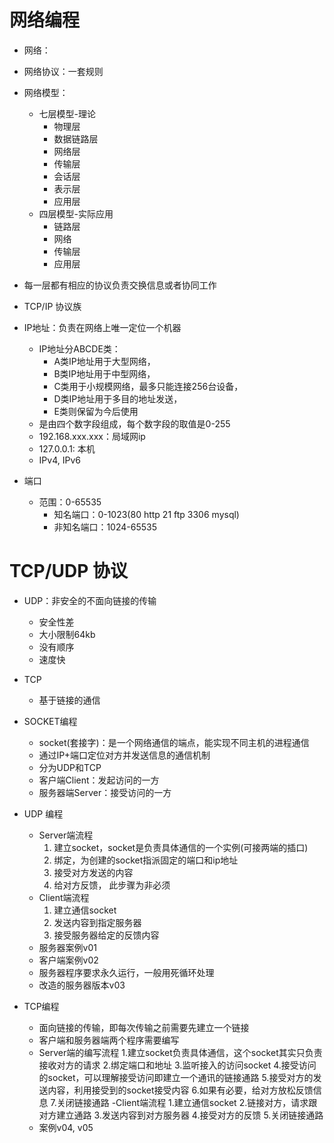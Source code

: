 # 网络编程
- 网络：
- 网络协议：一套规则
- 网络模型：
    - 七层模型-理论
        - 物理层
        - 数据链路层
        - 网络层
        - 传输层
        - 会话层
        - 表示层
        - 应用层
    - 四层模型-实际应用
        - 链路层
        - 网络
        - 传输层
        - 应用层
        
- 每一层都有相应的协议负责交换信息或者协同工作
- TCP/IP 协议族
- IP地址：负责在网络上唯一定位一个机器
    - IP地址分ABCDE类：
        - A类IP地址用于大型网络，
        - B类IP地址用于中型网络，
        - C类用于小规模网络，最多只能连接256台设备，
        - D类IP地址用于多目的地址发送，
        - E类则保留为今后使用
    - 是由四个数字段组成，每个数字段的取值是0-255
    - 192.168.xxx.xxx：局域网ip
    - 127.0.0.1: 本机
    - IPv4, IPv6
    
- 端口
    - 范围：0-65535
        - 知名端口：0-1023(80 http 21 ftp 3306 mysql)
        - 非知名端口：1024-65535
        
# TCP/UDP 协议
- UDP：非安全的不面向链接的传输
    - 安全性差
    - 大小限制64kb
    - 没有顺序
    - 速度快
- TCP
    - 基于链接的通信
    
- SOCKET编程
    - socket(套接字)：是一个网络通信的端点，能实现不同主机的进程通信
    - 通过IP+端口定位对方并发送信息的通信机制
    - 分为UDP和TCP
    - 客户端Client：发起访问的一方
    - 服务器端Server：接受访问的一方
- UDP 编程
    - Server端流程
        1. 建立socket，socket是负责具体通信的一个实例(可接两端的插口)
        2. 绑定，为创建的socket指派固定的端口和ip地址
        3. 接受对方发送的内容
        4. 给对方反馈， 此步骤为非必须
    - Client端流程
        1. 建立通信socket
        2. 发送内容到指定服务器
        3. 接受服务器给定的反馈内容
    - 服务器案例v01
    - 客户端案例v02
    - 服务器程序要求永久运行，一般用死循环处理
    - 改造的服务器版本v03
    
- TCP编程
    - 面向链接的传输，即每次传输之前需要先建立一个链接
    - 客户端和服务器端两个程序需要编写
    - Server端的编写流程
        1.建立socket负责具体通信，这个socket其实只负责接收对方的请求
        2.绑定端口和地址
        3.监听接入的访问socket
        4.接受访问的socket，可以理解接受访问即建立一个通讯的链接通路
        5.接受对方的发送内容，利用接受到的socket接受内容
        6.如果有必要，给对方放松反馈信息
        7.关闭链接通路
    -Client端流程
        1.建立通信socket
        2.链接对方，请求跟对方建立通路
        3.发送内容到对方服务器
        4.接受对方的反馈
        5.关闭链接通路
    - 案例v04, v05
    